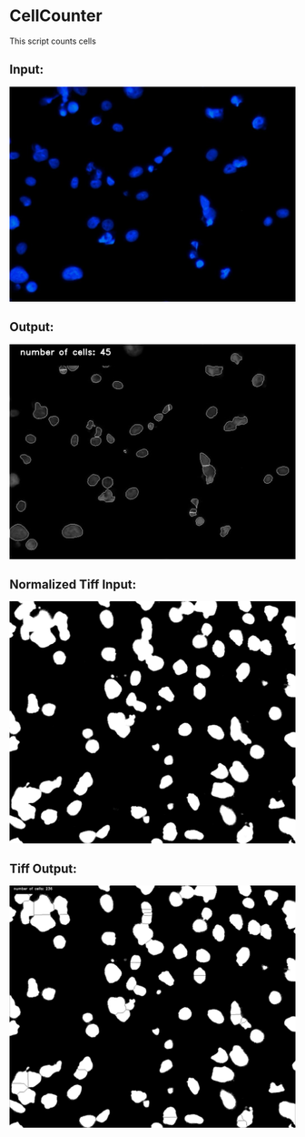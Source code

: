# CellCounter
This script counts cells

## Input:
![alt text](https://github.com/kathleenisrad/CellCounter/blob/master/input.jpg?raw=true)

## Output:
![alt text](https://github.com/kathleenisrad/CellCounter/blob/master/output.jpg?raw=true)

## Normalized Tiff Input:
![alt text](https://github.com/kathleenisrad/CellCounter/blob/master/normalized_tif_input.jpg?raw=true) 

## Tiff Output:
![alt text](https://github.com/kathleenisrad/CellCounter/blob/master/output2.jpg?raw=true) 
